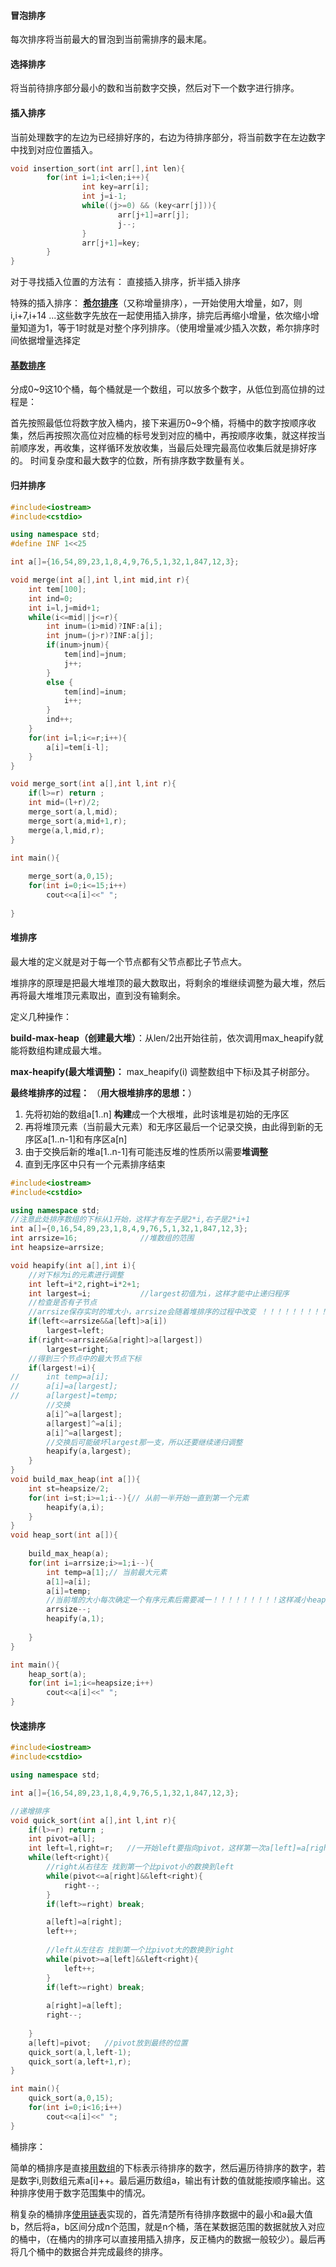 #### 冒泡排序

每次排序将当前最大的冒泡到当前需排序的最末尾。

#### 选择排序

将当前待排序部分最小的数和当前数字交换，然后对下一个数字进行排序。

#### 插入排序

当前处理数字的左边为已经排好序的，右边为待排序部分，将当前数字在左边数字中找到对应位置插入。

```cpp
void insertion_sort(int arr[],int len){
        for(int i=1;i<len;i++){
                int key=arr[i];
                int j=i-1;
                while((j>=0) && (key<arr[j])){
                        arr[j+1]=arr[j];
                        j--;
                }
                arr[j+1]=key;
        }
}
```

对于寻找插入位置的方法有： 直接插入排序，折半插入排序

特殊的插入排序： **[希尔排序](https://blog.csdn.net/weixin_37818081/article/details/79202115)**（又称增量排序），一开始使用大增量，如7，则i,i+7,i+14  ...这些数字先放在一起使用插入排序，排完后再缩小增量，依次缩小增量知道为1，等于1时就是对整个序列排序。（使用增量减少插入次数，希尔排序时间依据增量选择定



#### [基数排序](https://www.cnblogs.com/dwj411024/p/5978821.html)

分成0~9这10个桶，每个桶就是一个数组，可以放多个数字，从低位到高位排的过程是：

首先按照最低位将数字放入桶内，接下来遍历0~9个桶，将桶中的数字按顺序收集，然后再按照次高位对应桶的标号发到对应的桶中，再按顺序收集，就这样按当前顺序发，再收集，这样循环发放收集，当最后处理完最高位收集后就是排好序的。     时间复杂度和最大数字的位数，所有排序数字数量有关。



#### 归并排序

```cpp
#include<iostream>
#include<cstdio>

using namespace std;
#define INF 1<<25

int a[]={16,54,89,23,1,8,4,9,76,5,1,32,1,847,12,3};

void merge(int a[],int l,int mid,int r){
	int tem[100];
	int ind=0;
	int i=l,j=mid+1;
	while(i<=mid||j<=r){
		int inum=(i>mid)?INF:a[i];
		int jnum=(j>r)?INF:a[j];
		if(inum>jnum){
			tem[ind]=jnum;
			j++;
		}
		else {
			tem[ind]=inum;
			i++;
		}
		ind++;
	}
	for(int i=l;i<=r;i++){
		a[i]=tem[i-l];
	}
}

void merge_sort(int a[],int l,int r){
	if(l>=r) return ;
	int mid=(l+r)/2;
	merge_sort(a,l,mid);
	merge_sort(a,mid+1,r);
	merge(a,l,mid,r);
}

int main(){
	
	merge_sort(a,0,15);
	for(int i=0;i<=15;i++)
		cout<<a[i]<<" ";
	
}
```



#### 堆排序

最大堆的定义就是对于每一个节点都有父节点都比子节点大。

堆排序的原理是把最大堆堆顶的最大数取出，将剩余的堆继续调整为最大堆，然后再将最大堆堆顶元素取出，直到没有输剩余。

定义几种操作：

**build-max-heap（创建最大堆）**：从len/2出开始往前，依次调用max_heapify就能将数组构建成最大堆。

**max-heapify(最大堆调整)：** max_heapify(i) 调整数组中下标i及其子树部分。



**最终堆排序的过程：** （**用大根堆排序的思想：**）

1. 先将初始的数组a[1..n] **构建**成一个大根堆，此时该堆是初始的无序区
2. 再将堆顶元素（当前最大元素）和无序区最后一个记录交换，由此得到新的无序区a[1..n-1]和有序区a[n]
3. 由于交换后新的堆a[1..n-1]有可能违反堆的性质所以需要**堆调整**
4. 直到无序区中只有一个元素排序结束

```cpp
#include<iostream>
#include<cstdio>

using namespace std;
//注意此处排序数组的下标从1开始，这样才有左子是2*i,右子是2*i+1 
int a[]={0,16,54,89,23,1,8,4,9,76,5,1,32,1,847,12,3};
int arrsize=16;              //堆数组的范围 
int heapsize=arrsize;

void heapify(int a[],int i){
	//对下标为i的元素进行调整 
	int left=i*2,right=i*2+1;
	int largest=i;           //largest初值为i，这样才能中止递归程序 
	//检查是否有子节点 
	//arrsize保存实时的堆大小，arrsize会随着堆排序的过程中改变 ！！！！！！！！！！！ 
	if(left<=arrsize&&a[left]>a[i]) 
		largest=left;
	if(right<=arrsize&&a[right]>a[largest])       
		largest=right;
	//得到三个节点中的最大节点下标
	if(largest!=i){   
//		int temp=a[i];
//		a[i]=a[largest];
//		a[largest]=temp;
		//交换 
		a[i]^=a[largest];
		a[largest]^=a[i];
		a[i]^=a[largest];
		//交换后可能破坏largest那一支，所以还要继续递归调整 
		heapify(a,largest); 
	} 
}
void build_max_heap(int a[]){
	int st=heapsize/2;
	for(int i=st;i>=1;i--){// 从前一半开始一直到第一个元素 
		heapify(a,i);
	}
}
void heap_sort(int a[]){
	
	build_max_heap(a);
	for(int i=arrsize;i>=1;i--){
		int temp=a[1];// 当前最大元素
		a[1]=a[i];
		a[i]=temp;
		//当前堆的大小每次确定一个有序元素后需要减一！！！！！！！！！这样减小heapify范围，否则出错 
		arrsize--; 
		heapify(a,1); 
		
	}
}

int main(){
	heap_sort(a);
	for(int i=1;i<=heapsize;i++)
		cout<<a[i]<<" ";
}
```



#### 快速排序

```c++
#include<iostream>
#include<cstdio>

using namespace std;

int a[]={16,54,89,23,1,8,4,9,76,5,1,32,1,847,12,3};

//递增排序 
void quick_sort(int a[],int l,int r){
	if(l>=r) return ;
	int pivot=a[l];
	int left=l,right=r;   //一开始left要指向pivot，这样第一次a[left]=a[right]时刚好把pivot换掉 
	while(left<right){
		//right从右往左 找到第一个比pivot小的数换到left 
		while(pivot<=a[right]&&left<right){
			right--;
		}
		if(left>=right) break;

		a[left]=a[right];
		left++;
		
		//left从左往右 找到第一个比pivot大的数换到right 
		while(pivot>=a[left]&&left<right){
			left++;
		}
		if(left>=right) break;
		
		a[right]=a[left];
		right--;
		
	}
	a[left]=pivot;   //pivot放到最终的位置 
	quick_sort(a,l,left-1);
	quick_sort(a,left+1,r);
}

int main(){
	quick_sort(a,0,15);
	for(int i=0;i<16;i++)
		cout<<a[i]<<" ";
}
```



桶排序：

简单的桶排序是直接[用数组](https://wiki.jikexueyuan.com/project/easy-learn-algorithm/bucket-sort.html)的下标表示待排序的数字，然后遍历待排序的数字，若是数字i,则数组元素a[i]++。最后遍历数组a，输出有计数的值就能按顺序输出。这种排序使用于数字范围集中的情况。

稍复杂的桶排序[使用链表](https://blog.csdn.net/liaoshengshi/article/details/47320023)实现的，首先清楚所有待排序数据中的最小和a最大值b，然后将a，b区间分成n个范围，就是n个桶，落在某数据范围的数据就放入对应的桶中，（在桶内的排序可以直接用插入排序，反正桶内的数据一般较少）。最后再将几个桶中的数据合并完成最终的排序。